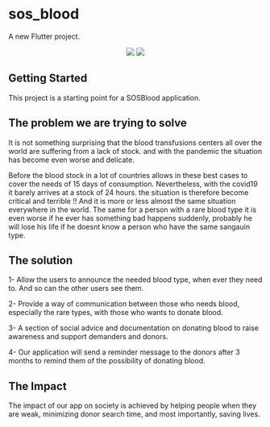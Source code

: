 # sos_blood

A new Flutter project.

<p align="center">
  <img src="https://github.com/ehabdevel/sos_blood/blob/main/screenshoots/screen1.jpeg" />
  <img src="https://github.com/ehabdevel/sos_blood/blob/main/screenshoots/screen2.jpeg" />
</p>

## Getting Started

This project is a starting point for a SOSBlood application.

## The problem we are trying to solve

It is not something surprising that the blood transfusions centers all over the world are suffering from a lack of stock. and with the pandemic the situation has become even worse and delicate.

Before the blood stock in a lot of countries allows in these best cases to cover the needs of 15 days of consumption. Nevertheless, with the covid19 it barely arrives at a stock of 24 hours. the situation is therefore become critical and terrible !! And it is more or less almost the same situation everywhere in the world. The same for a person with a rare blood type it is even worse if he ever has  something bad happens suddenly,  probably he will lose his life if he doesnt know a person who have the same sangauin type.

## The solution

1- Allow the users to announce the needed blood type, when ever they need to. And so can the other users see them.

2- Provide a way of communication between those who needs blood, especially the rare types, with those who wants to donate blood.

3- A section of social advice and documentation on donating blood to raise awareness and support demanders and donors.

4- Our application will send a reminder message to the donors after 3 months to remind them of the possibility of donating blood.

## The Impact

The impact of our app on society is achieved by helping people when they are weak, minimizing donor search time, and most importantly, saving lives.

